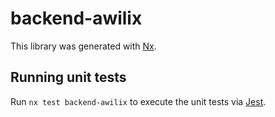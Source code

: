# backend-awilix

This library was generated with [Nx](https://nx.dev).

## Running unit tests

Run `nx test backend-awilix` to execute the unit tests via [Jest](https://jestjs.io).
